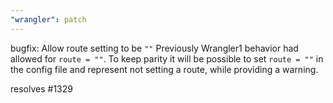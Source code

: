 ```yaml
---
"wrangler": patch
---
```


bugfix: Allow route setting to be `""`
Previously Wrangler1 behavior had allowed for `route = ""`. To keep parity it will be possible to set `route = ""` in the config file and represent not setting a route, while providing a warning.

resolves #1329
